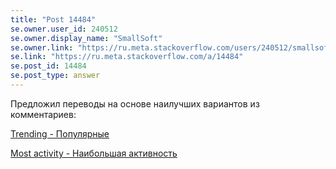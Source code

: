 ```yaml
---
title: "Post 14484"
se.owner.user_id: 240512
se.owner.display_name: "SmallSoft"
se.owner.link: "https://ru.meta.stackoverflow.com/users/240512/smallsoft"
se.link: "https://ru.meta.stackoverflow.com/a/14484"
se.post_id: 14484
se.post_type: answer
---
```

<p>Предложил переводы на основе наилучших вариантов из комментариев:</p>
<p><a href="https://ru.traducir.win/strings/21129" rel="nofollow noreferrer">Trending - Популярные</a></p>
<p><a href="https://ru.traducir.win/strings/21151" rel="nofollow noreferrer">Most activity - Наибольшая активность</a></p>

